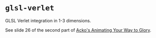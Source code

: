 # `glsl-verlet`

GLSL Verlet integration in 1-3 dimensions.

See slide 26 of the second part of [Acko's Animating Your Way to Glory](http://acko.net/blog/animate-your-way-to-glory/).
